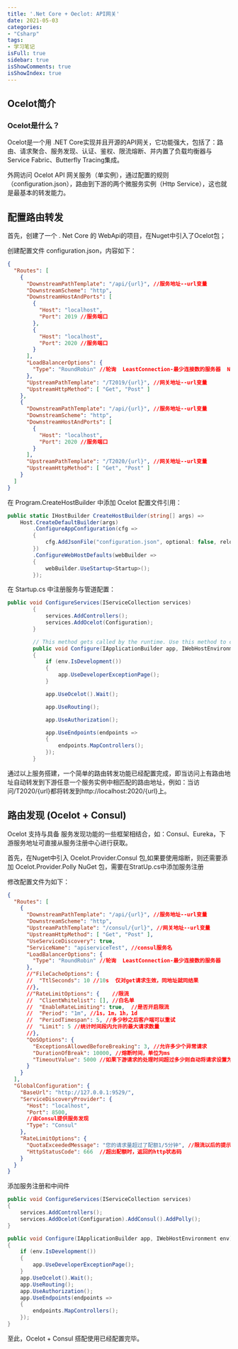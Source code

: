 ```yaml
---
title: '.Net Core + Oeclot: API网关'
date: 2021-05-03
categories:
- "Csharp"
tags:
- 学习笔记
isFull: true 
sidebar: true
isShowComments: true
isShowIndex: true
---
```


## Ocelot简介

### Ocelot是什么？

Ocelot是一个用 .NET Core实现并且开源的API网关，它功能强大，包括了：路由、请求聚合、服务发现、认证、鉴权、限流熔断、并内置了负载均衡器与Service Fabric、Butterfly Tracing集成。

外网访问 Ocelot API 网关服务（单实例），通过配置的规则（configuration.json），路由到下游的两个微服务实例（Http Service），这也就是最基本的转发能力。

## 配置路由转发

首先，创建了一个 . Net Core 的 WebApi的项目，在Nuget中引入了Ocelot包；

创建配置文件 configuration.json，内容如下：

```json
{
  "Routes": [
    {
      "DownstreamPathTemplate": "/api/{url}", //服务地址--url变量
      "DownstreamScheme": "http",
      "DownstreamHostAndPorts": [
        {
          "Host": "localhost",
          "Port": 2019 //服务端口
        },
        {
          "Host": "localhost",
          "Port": 2020 //服务端口
        }
      ],
      "LoadBalancerOptions": {
        "Type": "RoundRobin" //轮询  LeastConnection-最少连接数的服务器  NoLoadBalance-不负载均衡
      },
      "UpstreamPathTemplate": "/T2019/{url}", //网关地址--url变量
      "UpstreamHttpMethod": [ "Get", "Post" ]
    },
    {
      "DownstreamPathTemplate": "/api/{url}", //服务地址--url变量
      "DownstreamScheme": "http",
      "DownstreamHostAndPorts": [
        {
          "Host": "localhost",
          "Port": 2020 //服务端口
        }
      ],
      "UpstreamPathTemplate": "/T2020/{url}", //网关地址--url变量
      "UpstreamHttpMethod": [ "Get", "Post" ]
    }
  ]
}
```

在 Program.CreateHostBuilder 中添加 Ocelot 配置文件引用：

```csharp
public static IHostBuilder CreateHostBuilder(string[] args) =>
    Host.CreateDefaultBuilder(args)
        .ConfigureAppConfiguration(cfg =>
        {
            cfg.AddJsonFile("configuration.json", optional: false, reloadOnChange: true);
        })
        .ConfigureWebHostDefaults(webBuilder =>
        {
            webBuilder.UseStartup<Startup>();
        });
```

在 Startup.cs 中注册服务与管道配置：

```csharp
public void ConfigureServices(IServiceCollection services)
        {
            services.AddControllers();
            services.AddOcelot(Configuration);
        }

        // This method gets called by the runtime. Use this method to configure the HTTP request pipeline.
        public void Configure(IApplicationBuilder app, IWebHostEnvironment env)
        {
            if (env.IsDevelopment())
            {
                app.UseDeveloperExceptionPage();
            }

            app.UseOcelot().Wait();

            app.UseRouting();

            app.UseAuthorization();

            app.UseEndpoints(endpoints =>
            {
                endpoints.MapControllers();
            });
        }
```

通过以上服务搭建，一个简单的路由转发功能已经配置完成，即当访问上有路由地址自动转发到下游任意一个服务实例中相匹配的路由地址，例如：当访问/T2020/{url}都将转发到http://localhost:2020/{url}上。

## 路由发现 (Ocelot + Consul)

Ocelot 支持与具备 服务发现功能的一些框架相结合，如：Consul、Eureka，下游服务地址可直接从服务注册中心进行获取。

首先，在Nuget中引入 Ocelot.Provider.Consul 包,如果要使用熔断，则还需要添加 Ocelot.Provider.Polly NuGet 包，需要在StratUp.cs中添加服务注册

修改配置文件为如下：

```json
{
  "Routes": [
    {
      "DownstreamPathTemplate": "/api/{url}", //服务地址--url变量
      "DownstreamScheme": "http",
      "UpstreamPathTemplate": "/consul/{url}", //网关地址--url变量
      "UpstreamHttpMethod": [ "Get", "Post" ],
      "UseServiceDiscovery": true,
      "ServiceName": "apiserviceTest", //consul服务名
      "LoadBalancerOptions": {
        "Type": "RoundRobin" //轮询  LeastConnection-最少连接数的服务器
      },
      //"FileCacheOptions": {
      //  "TtlSeconds": 10 //10s  仅对get请求生效，同地址就同结果
      //},
      //"RateLimitOptions": {    //限流
      //  "ClientWhitelist": [], //白名单
      //  "EnableRateLimiting": true,  //是否开启限流
      //  "Period": "1m", //1s，1m，1h，1d
      //  "PeriodTimespan": 5, //多少秒之后客户端可以重试
      //  "Limit": 5 //统计时间段内允许的最大请求数量 
      //},
      "QoSOptions": {
        "ExceptionsAllowedBeforeBreaking": 3, //允许多少个异常请求
        "DurationOfBreak": 10000, //熔断时间，单位为ms
        "TimeoutValue": 5000 //如果下游请求的处理时间超过多少则自动将请求设置为，单位为ms
      }
    }
  ],
  "GlobalConfiguration": {
    "BaseUrl": "http://127.0.0.1:9529/",
    "ServiceDiscoveryProvider": {
      "Host": "localhost",
      "Port": 8500,
      //由Consul提供服务发现
      "Type": "Consul"
    },
    "RateLimitOptions": {
      "QuotaExceededMessage": "您的请求量超过了配额1/5分钟", //限流以后的提示信息
      "HttpStatusCode": 666  //超出配额时，返回的http状态码
    } 
  }
}
```


添加服务注册和中间件

```csharp
public void ConfigureServices(IServiceCollection services)
{
    services.AddControllers();
    services.AddOcelot(Configuration).AddConsul().AddPolly();
}

public void Configure(IApplicationBuilder app, IWebHostEnvironment env)
{
    if (env.IsDevelopment())
    {
        app.UseDeveloperExceptionPage();
    }
    app.UseOcelot().Wait();
    app.UseRouting();
    app.UseAuthorization();
    app.UseEndpoints(endpoints =>
    {
        endpoints.MapControllers();
    });
}
```

至此，Ocelot + Consul 搭配使用已经配置完毕。